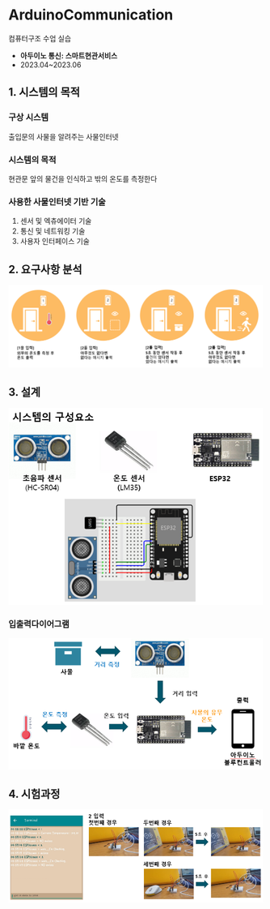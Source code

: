 # ArduinoCommunication
컴퓨터구조 수업 실습
- **아두이노 통신: 스마트현관서비스**
- 2023.04~2023.06

## 1. 시스템의 목적

### 구상 시스템
출입문의 사물을 알려주는 사물인터넷
### 시스템의 목적
현관문 앞의 물건을 인식하고 밖의 온도를 측정한다

### 사용한 사물인터넷 기반 기술
1. 센서 및 엑츄에이터 기술
2. 통신 및 네트워킹 기술
3. 사용자 인터페이스 기술

## 2. 요구사항 분석
![요구사항](readme/요구사항분석.png)

## 3. 설계
![시스템구성요소](readme/시스템구성요소.png)
### 입출력다이어그램
![입출력다이어그램](readme/입출력다이어그램.png)

## 4. 시험과정
![시험과정](readme/시험과정.png)
